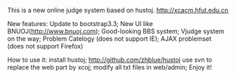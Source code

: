 This is a new online judge system based on hustoj.
http://xcacm.hfut.edu.cn


New features:
	Update to bootstrap3.3;
	New UI like BNUOJ(http://www.bnuoj.com);
	Good-looking BBS system;
	Vjudge system on the way;
	Problem Catelogy (does not support IE);
	AJAX problemset (does not support Firefox)

How to use it:
	install hustoj;
	http://github.com/zhblue/hustoj
	use svn to replace the web part by xcoj;
	modify all txt files in web/admin;
	Enjoy it!
